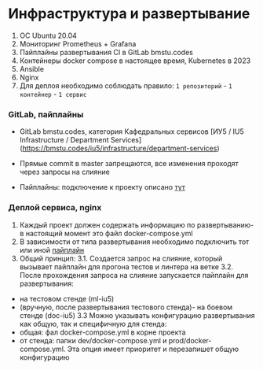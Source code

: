 # Инфраструктура и развертывание

1. ОС Ubuntu 20.04
2. Мониторинг Prometheus + Grafana
3. Пайплайны развертывания CI в GitLab bmstu.codes
4. Контейнеры docker compose в настоящее время, Kubernetes в 2023
5. Ansible
6. Nginx
7. Для деплоя необходимо соблюдать правило: `1 репозиторий` - `1 контейнер` - `1 сервис`

### GitLab, пайплайны

- GitLab bmstu.codes, категория Кафедральных сервисов [ИУ5 / IU5 Infrastructure / Department Services] (https://bmstu.codes/iu5/infrastructure/department-services)
- Прямые commit в master запрещаются, все изменения проходят через запросы на слияние

- Пайплайны: подключение к проекту описано [тут](https://bmstu.codes/iu5/infrastructure/department-services/pipelines) 


### Деплой сервиса, nginx

1. Каждый проект должен содержать информацию по развертыванию- в настоящий момент это файл docker-compose.yml
2. В зависимости от типа развертывания необходимо подключить тот или иной [пайплайн](https://bmstu.codes/iu5/infrastructure/department-services/pipelines) 
3. Общий принцип: 
3.1. Создается запрос на слияние, который вызывает пайплайн для прогона тестов и линтера на ветке
3.2. После прохождения запроса на слияние запускается пайплайн для развертывания: 
 - на тестовом стенде (ml-iu5)
 - (вручную, после развертывания тестового стенда)- на боевом стенде (doc-iu5)
3.3 Можно указывать конфигурацию развертывания как общую, так и специфичную для стенда: 
- общая: фал docker-compose.yml в корне проекта
- от стенда: папки dev/docker-compose.yml и prod/docker-compose.yml. Эта опция имеет приоритет и перезапишет общую конфигурацию
